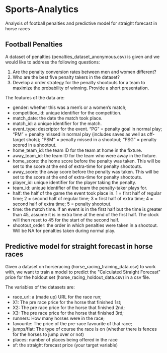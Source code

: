# Sports-Analytics
Analysis of football penalties and predictive model for straight forecast in horse races

## Football Penalties

A dataset of penalties (penalties_dataset_anonymous.csv) is given and we would like to address the following questions:
1. Are the penalty conversion rates between men and women different?
2. Who are the best five penalty takers in the dataset?
3. Develop a order strategy for the penalty shootouts for a team to maximize the probability of winning. Provide a short presentation.

The features of the data are:
- gender: whether this was a men’s or a women’s match;
- competition_id: unique identifier for the competition.
- match_date: the date the match took place.
- match_id: a unique identifier for the match.
- event_type: descriptor for the event. “PG” = penalty goal in normal play; “PM” = penalty
missed in normal play (includes saves as well as off-target shots); “PSM” = penalty missed in a shootout; “PSG” = penalty scored in a shootout.
- home_team_id: the team ID for the team at home in the fixture.
- away_team_id: the team ID for the team who were away in the fixture.
- home_score: the home score before the penalty was taken. This will be set to the score
at the end of extra-time for penalty shootouts.
- away_score: the away score before the penalty was taken. This will be set to the score
at the end of extra-time for penalty shootouts.
- player_id: unique identifier for the player taking the penalty.
- team_id: unique identifier of the team the penalty-taker plays for.
- half: the half of the game the event took place in. 1 = first half of regular time; 2 = second
half of regular time; 3 = first half of extra time; 4 = second half of extra time; 5 = penalty
shootout.
- time: the match time. If an event is in the first half but the time is greater than 45,
assume it is in extra time at the end of the first half. The clock will then reset to 45 for the
start of the second half.
- shootout_order: the order in which penalties were taken in a shootout. Will be NA for
penalties taken during normal play.


## Predictive model for straight forecast in horse races
Given a dataset on horseracing (horse_racing_training_data.csv) to work with, we want to train a model to predict the "Calculated Straight Forecast" price for the holdout set (horse_racing_holdout_data.csv) in a csv file.

The variables of the datasets are:
- race_url: a (made up) URL for the race run;
- X1: The pre race price for the horse that finished 1st;
- X2: The pre race price for the horse that finished 2nd;
- X3: The pre race price for the horse that finished 3rd;
- runners: How many horses were in the race;
- favourite: The price of the pre-race favourite of that race;
- jumps/flat: The type of course the race is on (whether there is fences for the horses to
jump over or not)
- places: number of places being offered in the race
- sf: the straight forecast price (your target variable)
